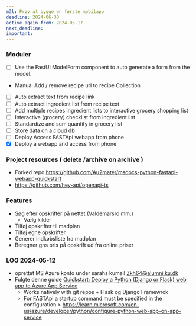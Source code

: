 ```yaml
---
mål: Prøv at bygge en første mobilapp
deadline: 2024-06-30
active_again_from: 2024-05-17
next_deadline: 
important:
---
```

### Moduler
- [ ] Use the FastUI ModelForm component to auto generate a form from the model.
- Manual Add / remove recipe url to recipe Collection
- [ ] Auto extract text from recipe link 
- [ ] Auto extract ingredient list from recipe text
- [ ] Add multiple recipes ingredient lists to interactive grocery shopping list 
- [ ] Interactive (grocery) checklist from ingredient list
- [ ] Standardize and sum quantity in grocery list 
- [ ] Store data on a cloud db
- [ ] Deploy Access  FASTApi webapp from phone
- [x] Deploy a webapp and access from phone

### Project resources ( delete /archive on archive )
* Forked repo https://github.com/Au2mater/msdocs-python-fastapi-webapp-quickstart
* https://github.com/hey-api/openapi-ts

### Features
* Søg efter opskrifter på nettet (Valdemarsro mm.)
	* Vælg kilder
* Tilføj opskrifter til madplan
* Tilføj egne opskrifter 
* Generer indkøbsliste fra madplan
* Beregner gns pris på opskrift ud fra online priser

### LOG 2024-05-12
* oprettet MS Azure konto under sarahs kumail Zkh64@alumni.ku.dk
* Fulgte denne guide [Quickstart: Deploy a Python (Django or Flask) web app to Azure App Service](https://learn.microsoft.com/en-us/azure/app-service/quickstart-python?tabs=flask%2Cwindows%2Cazure-portal%2Cazure-cli-deploy%2Cdeploy-instructions-azportal%2Cterminal-bash%2Cdeploy-instructions-zip-azcli) 
	* Works natively with git repos + Flask og Django Framewrok 
	* For FASTApi a startup command must be specified in the configuration > https://learn.microsoft.com/en-us/azure/developer/python/configure-python-web-app-on-app-service